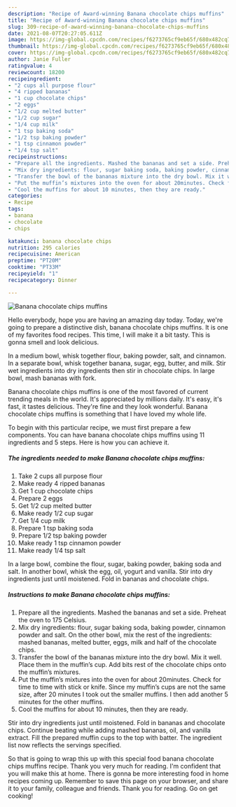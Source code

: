 ```yaml
---
description: "Recipe of Award-winning Banana chocolate chips muffins"
title: "Recipe of Award-winning Banana chocolate chips muffins"
slug: 309-recipe-of-award-winning-banana-chocolate-chips-muffins
date: 2021-08-07T20:27:05.611Z
image: https://img-global.cpcdn.com/recipes/f6273765cf9eb65f/680x482cq70/banana-chocolate-chips-muffins-recipe-main-photo.jpg
thumbnail: https://img-global.cpcdn.com/recipes/f6273765cf9eb65f/680x482cq70/banana-chocolate-chips-muffins-recipe-main-photo.jpg
cover: https://img-global.cpcdn.com/recipes/f6273765cf9eb65f/680x482cq70/banana-chocolate-chips-muffins-recipe-main-photo.jpg
author: Janie Fuller
ratingvalue: 4
reviewcount: 18200
recipeingredient:
- "2 cups all purpose flour"
- "4 ripped bananas"
- "1 cup chocolate chips"
- "2 eggs"
- "1/2 cup melted butter"
- "1/2 cup sugar"
- "1/4 cup milk"
- "1 tsp baking soda"
- "1/2 tsp baking powder"
- "1 tsp cinnamon powder"
- "1/4 tsp salt"
recipeinstructions:
- "Prepare all the ingredients. Mashed the bananas and set a side. Preheat the oven to 175 Celsius."
- "Mix dry ingredients: flour, sugar baking soda, baking powder, cinnamon powder and salt. On the other bowl, mix the rest of the ingredients: mashed bananas, melted butter, eggs, milk and half of the chocolate chips."
- "Transfer the bowl of the bananas mixture into the dry bowl. Mix it well. Place them in the muffin’s cup. Add bits rest of the chocolate chips onto the muffin’s mixtures."
- "Put the muffin’s mixtures into the oven for about 20minutes. Check for time to time with stick or knife. Since my muffin’s cups are not the same size, after 20 minutes I took out the smaller muffins. I then add another 5 minutes for the other muffins."
- "Cool the muffins for about 10 minutes, then they are ready."
categories:
- Recipe
tags:
- banana
- chocolate
- chips

katakunci: banana chocolate chips 
nutrition: 295 calories
recipecuisine: American
preptime: "PT20M"
cooktime: "PT33M"
recipeyield: "1"
recipecategory: Dinner

---
```



![Banana chocolate chips muffins](https://img-global.cpcdn.com/recipes/f6273765cf9eb65f/680x482cq70/banana-chocolate-chips-muffins-recipe-main-photo.jpg)

Hello everybody, hope you are having an amazing day today. Today, we're going to prepare a distinctive dish, banana chocolate chips muffins. It is one of my favorites food recipes. This time, I will make it a bit tasty. This is gonna smell and look delicious.

In a medium bowl, whisk together flour, baking powder, salt, and cinnamon. In a separate bowl, whisk together banana, sugar, egg, butter, and milk. Stir wet ingredients into dry ingredients then stir in chocolate chips. In large bowl, mash bananas with fork.

Banana chocolate chips muffins is one of the most favored of current trending meals in the world. It's appreciated by millions daily. It's easy, it's fast, it tastes delicious. They're fine and they look wonderful. Banana chocolate chips muffins is something that I have loved my whole life.


To begin with this particular recipe, we must first prepare a few components. You can have banana chocolate chips muffins using 11 ingredients and 5 steps. Here is how you can achieve it.

<!--inarticleads1-->

##### The ingredients needed to make Banana chocolate chips muffins:

1. Take 2 cups all purpose flour
1. Make ready 4 ripped bananas
1. Get 1 cup chocolate chips
1. Prepare 2 eggs
1. Get 1/2 cup melted butter
1. Make ready 1/2 cup sugar
1. Get 1/4 cup milk
1. Prepare 1 tsp baking soda
1. Prepare 1/2 tsp baking powder
1. Make ready 1 tsp cinnamon powder
1. Make ready 1/4 tsp salt


In a large bowl, combine the flour, sugar, baking powder, baking soda and salt. In another bowl, whisk the egg, oil, yogurt and vanilla. Stir into dry ingredients just until moistened. Fold in bananas and chocolate chips. 

<!--inarticleads2-->

##### Instructions to make Banana chocolate chips muffins:

1. Prepare all the ingredients. Mashed the bananas and set a side. Preheat the oven to 175 Celsius.
1. Mix dry ingredients: flour, sugar baking soda, baking powder, cinnamon powder and salt. On the other bowl, mix the rest of the ingredients: mashed bananas, melted butter, eggs, milk and half of the chocolate chips.
1. Transfer the bowl of the bananas mixture into the dry bowl. Mix it well. Place them in the muffin’s cup. Add bits rest of the chocolate chips onto the muffin’s mixtures.
1. Put the muffin’s mixtures into the oven for about 20minutes. Check for time to time with stick or knife. Since my muffin’s cups are not the same size, after 20 minutes I took out the smaller muffins. I then add another 5 minutes for the other muffins.
1. Cool the muffins for about 10 minutes, then they are ready.


Stir into dry ingredients just until moistened. Fold in bananas and chocolate chips. Continue beating while adding mashed bananas, oil, and vanilla extract. Fill the prepared muffin cups to the top with batter. The ingredient list now reflects the servings specified. 

So that is going to wrap this up with this special food banana chocolate chips muffins recipe. Thank you very much for reading. I'm confident that you will make this at home. There is gonna be more interesting food in home recipes coming up. Remember to save this page on your browser, and share it to your family, colleague and friends. Thank you for reading. Go on get cooking!
